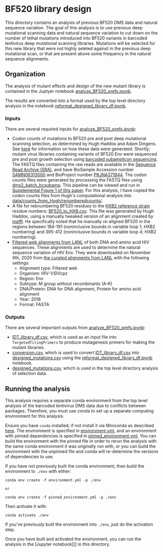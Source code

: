 # BF520 library design 

This directory contains an analysis of previous BF520 DMS data and natural sequence variation. The goal of this analysis is to use previous deep mutational scanning data and natural sequence variation to cut down on the number of lethal mutations introduced into BF520 variants in barcoded lentivirus deep mutational scanning libraries. Mutations will be selected for this new library that were not highly seleted against in the previous deep mutational scan, or that are present above some frequency in the natural sequence alignments. 

## Organization 

The analysis of mutant effects and design of the new mutant library is contained in the Juptyer notebook [analyze_BF520_prefs.ipynb](analyze_BF520_prefs.ipynb).  

The results are converted into a format used by the top level directory analysis in the notebook [reformat_designed_library_df.ipynb](reformat_designed_library_df.ipynb).  

### Inputs 

There are several required inputs for [analyze_BF520_prefs.ipynb](analyze_BF520_prefs.ipynb):  
- Codon counts of mutations to BF520 pre and post deep mutational scanning selection, as determined by Hugh Haddox and Adam Dingens. See [here](https://elifesciences.org/articles/34420#SA1) for information on how these data were generated. Shortly; mutant virus libraries containing variants of BF520 Env were sequenced pre and post growth selection using [barcoded subamplicon sequencing](https://jbloomlab.github.io/dms_tools2/bcsubamp.html). The FASTQ files containing the raw reads are available in the [Sequence Read Archive (SRA)](http://www.ncbi.nlm.nih.gov/sra), and have BioSample Accession number [SAMN06313000](https://www.ncbi.nlm.nih.gov/sra?term=SAMN06313000) and BioProject number [PRJNA371844](https://www.ncbi.nlm.nih.gov/bioproject/PRJNA371844/). The codon counts files were generated by processing the FASTQ files using [dms2_batch_bcsubamp](https://jbloomlab.github.io/dms_tools2/dms2_batch_bcsubamp.html#dms2-batch-bcsubamp). This pipeline can be viewed and run in [Supplemental Figure 1 of this paper](https://elifesciences.org/download/aHR0cHM6Ly9jZG4uZWxpZmVzY2llbmNlcy5vcmcvYXJ0aWNsZXMvMzQ0MjAvZWxpZmUtMzQ0MjAtc3VwcDEtdjMuemlw/elife-34420-supp1-v3.zip?_hash=6MnzQzLRxpqLVKLJ4NDDQWOwXk5KvpGaMsBd06aYC%2Bo%3D). For this analysis, I have copied the codon counts files from Hugh's computational analysis into [data/counts_from_Hugh/renumberedcounts/](data/counts_from_Hugh/renumberedcounts/).  
- A file for rebnumbering BF520 residues to the [HXB2 reference strain](http://people.biology.ucsd.edu/satish/Science/MePapers/korber.pdf) residue numbers: [BF520_to_HXB.csv](data/BF520_to_HXB.csv). This file was generated by Hugh Haddox, using a manually tweaked version of an alignment created by [mafft](https://mafft.cbrc.jp/alignment/software/). He specifically noted that he manually re-aligned BF520 in the regions between 184-191 (noninclusive bounds in variable loop 1; HXB2 numbering) and 395-412 (noninclusive bounds in variable loop 4; HXB2 numbering).  
- [Filtered web alignments from LANL](https://www.hiv.lanl.gov/content/sequence/NEWALIGN/align.html) of both DNA and amino acid HIV sequences. These alignments are used to determine the natural sequence variation of HIV Env. They were downloaded on November 9th, 2020 from [the curated alignments from LANL](https://www.hiv.lanl.gov/content/sequence/NEWALIGN/align.html) with the following settings:  
    - Alignment type: Filtered web  
    - Organism: HIV-1/SIVcpz  
    - Region: Env  
    - Subtype: M group without recombinants (A-K)  
    - DNA/Protein: DNA for DNA alignment, Protein for amino acid alignment  
    - Year: 2018  
    - Format: FASTA  

### Outputs  

There are several important outputs from [analyze_BF520_prefs.ipynb](analyze_BF520_prefs.ipynb):  

- [IDT_library_df.csv](results/IDT_library_df.csv), which is used as an input file into `TargetedTilingPrimers` to produce mutagenesis primers for making the mutant libraries.  
- [conversion.csv](results/conversion.csv), which is used to convert [IDT_library_df.csv](results/IDT_library_df.csv) into [designed_mutations.csv](results/designed_mutations.csv) using the [reformat_designed_library_df.ipynb](reformat_designed_library_df.ipynb) notebook.  
- [designed_mutations.csv](results/designed_mutations.csv), which is used in the top level directory analysis of selection data.  

## Running the analysis 

This analysis requires a separate conda environment from the top level analysis of the barcoded lentivirus DMS data due to conflicts between packages. Therefore, you must use conda to set up a separate computing environment for this analysis. 

Ensure you have `conda` installed; if not install it via Miniconda as described [here](https://docs.conda.io/projects/conda/en/latest/user-guide/install/#regular-installation).
The environment is specified in [environment.yml](environment.yml), and an environment with pinned dependencies is specified in [pinned_environment.yml](pinned_environment.yml). You can build the environment with the pinned file in order to rerun the analysis with the same conda environment it was originally run with, or you can build the environment with the unpinned file and conda will re-determine the versions of dependencies to use. 

If you have not previously built the conda environment, then build the environment to `./env` with either:

    conda env create -f environment.yml -p ./env
    
    or 
    
    conda env create -f pinned_environment.yml -p ./env

Then activate it with:

    conda activate ./env

If you've previously built the environment into `./env`, just do the activation step.

Once you have built and activated the environment, you can run the analysis in the [Jupyter notebook][] in this directory. 
